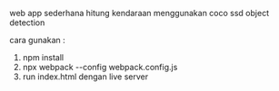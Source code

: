 web app sederhana hitung kendaraan menggunakan coco ssd object detection


cara gunakan :

1. npm install
2. npx webpack --config webpack.config.js
3. run index.html dengan live server